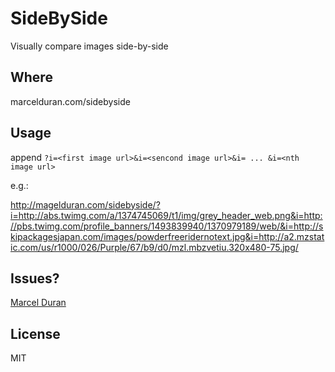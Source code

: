 # SideBySide
Visually compare images side-by-side

## Where
marcelduran.com/sidebyside

## Usage
append `?i=<first image url>&i=<sencond image url>&i= ... &i=<nth image url>`

e.g.:

http://magelduran.com/sidebyside/?i=http://abs.twimg.com/a/1374745069/t1/img/grey_header_web.png&i=http://pbs.twimg.com/profile_banners/1493839940/1370979189/web/&i=http://skipackagesjapan.com/images/powderfreeridernotext.jpg&i=http://a2.mzstatic.com/us/r1000/026/Purple/67/b9/d0/mzl.mbzvetiu.320x480-75.jpg/

## Issues?

[Marcel Duran](https://twitter.com/marcelduran)

## License

MIT

